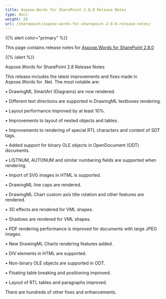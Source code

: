 ```yaml
---
title: Aspose.Words for SharePoint 2.8.0 Release Notes
type: docs
weight: 20
url: /sharepoint/aspose-words-for-sharepoint-2-8-0-release-notes/
---
```


{{% alert color="primary" %}} 

This page contains release notes for [Aspose.Words for SharePoint 2.8.0](http://www.aspose.com/downloads/words/sharepoint/new-releases/aspose.words-for-sharepoint-2.8.0/)

{{% /alert %}} 

Aspose.Words for SharePoint 2.8 Release Notes 

This release includes the latest improvements and fixes made in Aspose.Words for .Net. The most notable are:

• DrawingML SmartArt (Diagrams) are now rendered.

• Different text directions are supported in DrawingML textboxes rendering. 

• Layout performance improved by at least 10%.

• Improvements to layout of nested objects and tables.

• Improvements to rendering of special RTL characters and content of SDT tags.

• Added support for binary OLE objects in OpenDocument (ODT) documents.

• LISTNUM, AUTONUM and similar numbering fields are supported when rendering.

• Import of SVG images in HTML is supported.

• DrawingML line caps are rendered.

• DrawingML Chart custom axis title rotation and other features are rendered.

• 3D effects are rendered for VML shapes.

• Shadows are rendered for VML shapes.

• PDF rendering performance is improved for documents with large JPEG images.

• New DrawingML Charts rendering features added.

• DIV elements in HTML are supported.

• Non-binary OLE objects are supported in ODT.

• Floating table breaking and positioning improved.

• Layout of RTL tables and paragraphs improved. 

There are hundreds of other fixes and enhancements.
